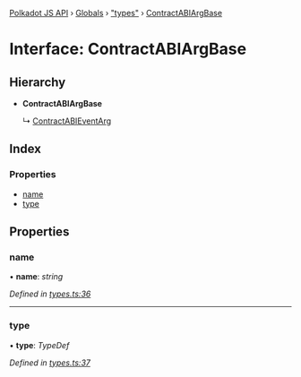 [Polkadot JS API](../README.md) › [Globals](../globals.md) › ["types"](../modules/_types_.md) › [ContractABIArgBase](_types_.contractabiargbase.md)

# Interface: ContractABIArgBase

## Hierarchy

* **ContractABIArgBase**

  ↳ [ContractABIEventArg](_types_.contractabieventarg.md)

## Index

### Properties

* [name](_types_.contractabiargbase.md#name)
* [type](_types_.contractabiargbase.md#type)

## Properties

###  name

• **name**: *string*

*Defined in [types.ts:36](https://github.com/polkadot-js/api/blob/2338ecc2d7/packages/api-contract/src/types.ts#L36)*

___

###  type

• **type**: *TypeDef*

*Defined in [types.ts:37](https://github.com/polkadot-js/api/blob/2338ecc2d7/packages/api-contract/src/types.ts#L37)*
